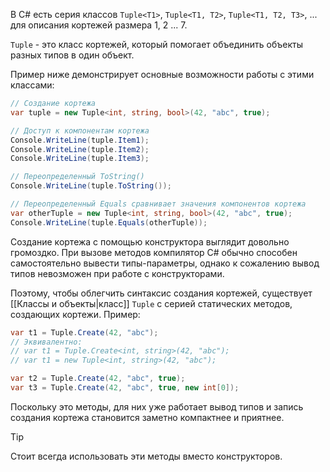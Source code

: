
В C# есть серия классов `Tuple<T1>`, `Tuple<T1, T2>`, `Tuple<T1, T2, T3>`, ... для описания кортежей размера 1, 2 ... 7.

`Tuple` - это класс кортежей, который помогает объединить объекты разных типов в один объект.

Пример ниже демонстрирует основные возможности работы с этими классами:
```cs
// Создание кортежа
var tuple = new Tuple<int, string, bool>(42, "abc", true);

// Доступ к компонентам кортежа
Console.WriteLine(tuple.Item1);
Console.WriteLine(tuple.Item2);
Console.WriteLine(tuple.Item3);

// Переопределенный ToString()
Console.WriteLine(tuple.ToString());

// Переопределенный Equals сравнивает значения компонентов кортежа
var otherTuple = new Tuple<int, string, bool>(42, "abc", true);
Console.WriteLine(tuple.Equals(otherTuple));
```

Создание кортежа с помощью конструктора выглядит довольно громоздко. При вызове методов компилятор С# обычно способен самостоятельно вывести типы-параметры, однако к сожалению вывод типов невозможен при работе с конструкторами.

Поэтому, чтобы облегчить синтаксис создания кортежей, существует [[Классы и объекты|класс]] `Tuple` с серией статических методов, создающих кортежи. Пример:
```cs
var t1 = Tuple.Create(42, "abc");
// Эквивалентно:
// var t1 = Tuple.Create<int, string>(42, "abc");
// var t1 = new Tuple<int, string>(42, "abc");

var t2 = Tuple.Create(42, "abc", true);
var t3 = Tuple.Create(42, "abc", true, new int[0]);
```

Поскольку это методы, для них уже работает вывод типов и запись создания кортежа становится заметно компактнее и приятнее.

> [!Tip]
> Стоит всегда использовать эти методы вместо конструкторов.